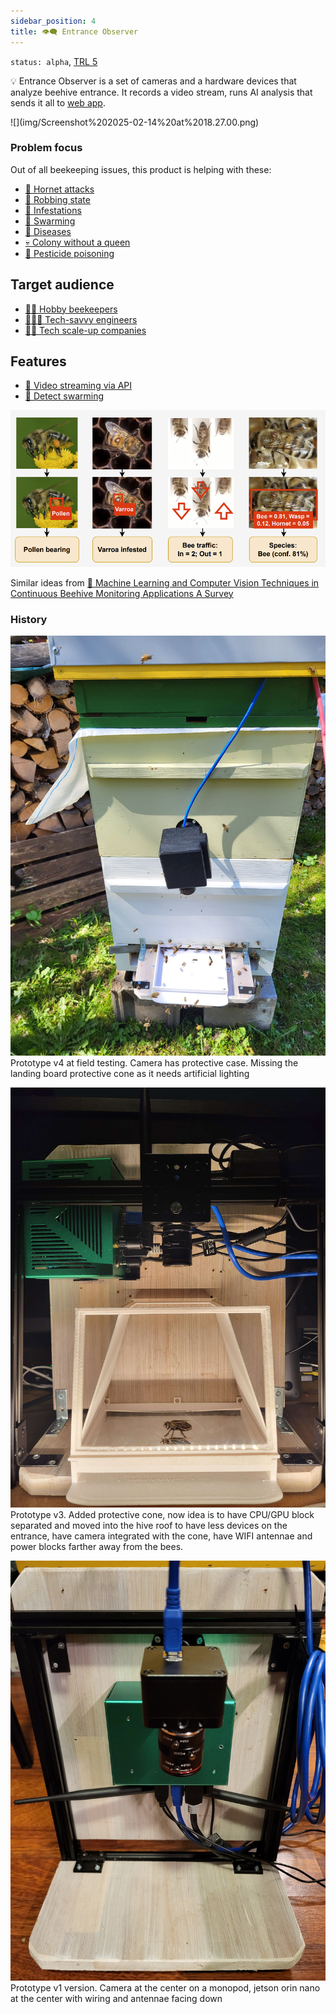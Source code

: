 ```yaml
---
sidebar_position: 4
title: 👁️‍🗨️ Entrance Observer
---
```

`status: alpha`, [TRL 5](https://www.nasa.gov/directorates/somd/space-communications-navigation-program/technology-readiness-levels/)

💡 Entrance Observer is a set of cameras and a hardware devices that analyze beehive entrance. It records a video stream, runs AI analysis that sends it all to [web app](../web_app/web_app.md). 


<div style={{width:300}}>
![](img/Screenshot%202025-02-14%20at%2018.27.00.png)
</div>

### Problem focus
Out of all beekeeping issues, this product is helping with these:
- [💢 Hornet attacks](../../🌨️%20Problems/💢%20Hornet%20attacks.md)
- [💢 Robbing state](../../🌨️%20Problems/💢%20Robbing%20state.md)
- [🦀 Infestations](../../🌨️%20Problems/🦀%20Infestations.md)
- [🧶 Swarming](../../🌨️%20Problems/🧶%20Swarming.md)
- [🦀 Diseases](../../🌨️%20Problems/🦀%20Diseases.md)
- [💀 Colony without a queen](../../🌨️%20Problems/💀%20Colony%20without%20a%20queen.md)
- [🤢 Pesticide poisoning](../../🌨️%20Problems/🤢%20Pesticide%20poisoning.md)
## Target audience

- [🧑‍🚀 Hobby beekeepers](../clients/🧑‍🚀%20Hobby%20beekeepers.md)
- [👨🏻‍💻 Tech-savvy engineers](../clients/👨🏻‍💻%20Tech-savvy%20engineers.md)
- [👩🏻 Tech scale-up companies](../clients/👩🏻%20Tech%20scale-up%20companies.md)

## Features
- [🎥 Video streaming via API](features/🎥%20Video%20streaming%20via%20API.md)
- [🐝 Detect swarming](ideas/🐝%20Detect%20swarming.md)

![](../../img/Screenshot%202024-05-21%20at%2014.49.54.png)

Similar ideas from [🔬 Machine Learning and Computer Vision Techniques in Continuous Beehive Monitoring Applications A Survey](https://gratheon.com/research/Machine%20Learning%20and%20Computer%20Vision%20Techniques%20in%20Continuous%20Beehive%20Monitoring%20Applications%20A%20Survey)

### History
![](../../img/436202645_10161734083722973_395574856169740131_n.jpg)
Prototype v4 at field testing. Camera has protective case. Missing the landing board protective cone as it needs artificial lighting

![](../../img/gatehousev3.jpg)
Prototype v3. Added protective cone, now idea is to have CPU/GPU block separated and moved into the hive roof to have less devices on the entrance, have camera integrated with the cone, have WIFI antennae and power blocks farther away from the bees.

![](../../img/1000004899.jpg)
Prototype v1 version. Camera at the center on a monopod, jetson orin nano at the center with wiring and antennae facing down

